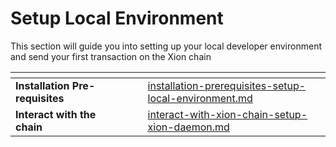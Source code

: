 # Setup Local Environment

This section will guide you into setting up your local developer environment and send your first transaction on the Xion chain

<table data-view="cards"><thead><tr><th></th><th></th><th></th><th></th><th data-type="content-ref"></th></tr></thead><tbody><tr><td><strong>Installation Pre-requisites</strong> </td><td></td><td></td><td></td><td><a href="installation-prerequisites-setup-local-environment.md">installation-prerequisites-setup-local-environment.md</a></td></tr><tr><td><strong>Interact with the chain</strong></td><td></td><td></td><td></td><td><a href="interact-with-xion-chain-setup-xion-daemon.md">interact-with-xion-chain-setup-xion-daemon.md</a></td></tr></tbody></table>

